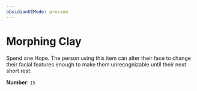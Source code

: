 ```yaml
---
obsidianUIMode: preview
---
```

# Morphing Clay

Spend one Hope. The person using this item can alter their face to change their facial features enough to make them unrecognizable until their next short rest.

**Number**: `15`
